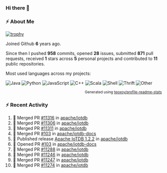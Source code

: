 ### Hi there 👋

### :zap: About Me

[![trophy](https://github-profile-trophy.vercel.app/?username=HTHou&theme=onedark)](https://github.com/ryo-ma/github-profile-trophy)
   
Joined Github **6** years ago.

Since then I pushed **958** commits, opened **28** issues, submitted **871** pull requests, received **1** stars across **5** personal projects and contributed to **11** public repositories.

Most used languages across my projects:

![Java](https://img.shields.io/static/v1?style=flat-square&label=%E2%A0%80&color=555&labelColor=%23b07219&message=Java%EF%B8%B195.4%25)
![Python](https://img.shields.io/static/v1?style=flat-square&label=%E2%A0%80&color=555&labelColor=%233572A5&message=Python%EF%B8%B11.2%25)
![JavaScript](https://img.shields.io/static/v1?style=flat-square&label=%E2%A0%80&color=555&labelColor=%23f1e05a&message=JavaScript%EF%B8%B10.7%25)
![C++](https://img.shields.io/static/v1?style=flat-square&label=%E2%A0%80&color=555&labelColor=%23f34b7d&message=C%2B%2B%EF%B8%B10.5%25)
![Scala](https://img.shields.io/static/v1?style=flat-square&label=%E2%A0%80&color=555&labelColor=%23c22d40&message=Scala%EF%B8%B10.4%25)
![Shell](https://img.shields.io/static/v1?style=flat-square&label=%E2%A0%80&color=555&labelColor=%2389e051&message=Shell%EF%B8%B10.3%25)
![Thrift](https://img.shields.io/static/v1?style=flat-square&label=%E2%A0%80&color=555&labelColor=%23D12127&message=Thrift%EF%B8%B10.3%25)
![Other](https://img.shields.io/static/v1?style=flat-square&label=%E2%A0%80&color=555&labelColor=%23ededed&message=Other%EF%B8%B10.8%25)

<p align="right"><sub>Generated using <a href="https://github.com/marketplace/actions/profile-readme-stats">teoxoy/profile-readme-stats</a></sub></p>


<!--![](https://github.com/HTHou/HTHou/blob/output/github-contribution-grid-snake.svg)-->

<!--![Haonan Hou's github stats](https://github-readme-stats.vercel.app/api?username=HTHou&count_private=true&show_icons=true&theme=onedark)-->

<!--![Haonan Hou's wakatime stats](https://github-readme-stats.vercel.app/api/wakatime?username=HTHou&layout=compact&theme=onedark)-->

<!--![Top Langs](https://github-readme-stats.vercel.app/api/top-langs/?username=HTHou&theme=onedark&layout=compact)-->

### :zap: Recent Activity
<!--START_SECTION:activity-->
1. 🎉 Merged PR [#11316](https://github.com/apache/iotdb/pull/11316) in [apache/iotdb](https://github.com/apache/iotdb)
2. 🎉 Merged PR [#11306](https://github.com/apache/iotdb/pull/11306) in [apache/iotdb](https://github.com/apache/iotdb)
3. 🎉 Merged PR [#11311](https://github.com/apache/iotdb/pull/11311) in [apache/iotdb](https://github.com/apache/iotdb)
4. 🎉 Merged PR [#103](https://github.com/apache/iotdb-docs/pull/103) in [apache/iotdb-docs](https://github.com/apache/iotdb-docs)
5. 🚀 Published release [Apache IoTDB 1.2.2](https://github.com/apache/iotdb/releases/tag/v1.2.2) in [apache/iotdb](https://github.com/apache/iotdb)
6. 💪 Opened PR [#103](https://github.com/apache/iotdb-docs/pull/103) in [apache/iotdb-docs](https://github.com/apache/iotdb-docs)
7. 🎉 Merged PR [#11288](https://github.com/apache/iotdb/pull/11288) in [apache/iotdb](https://github.com/apache/iotdb)
8. 🎉 Merged PR [#11246](https://github.com/apache/iotdb/pull/11246) in [apache/iotdb](https://github.com/apache/iotdb)
9. 🎉 Merged PR [#11247](https://github.com/apache/iotdb/pull/11247) in [apache/iotdb](https://github.com/apache/iotdb)
10. 🎉 Merged PR [#11274](https://github.com/apache/iotdb/pull/11274) in [apache/iotdb](https://github.com/apache/iotdb)
<!--END_SECTION:activity-->

<!--
**HTHou/HTHou** is a ✨ _special_ ✨ repository because its `README.md` (this file) appears on your GitHub profile.

Here are some ideas to get you started:

- 🔭 I’m currently working on ...
- 🌱 I’m currently learning ...
- 👯 I’m looking to collaborate on ...
- 🤔 I’m looking for help with ...
- 💬 Ask me about ...
- 📫 How to reach me: ...
- 😄 Pronouns: ...
- ⚡ Fun fact: ...
-->
